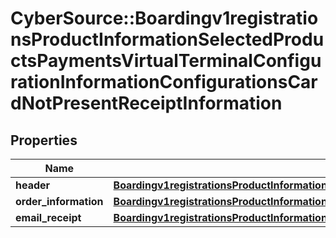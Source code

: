 # CyberSource::Boardingv1registrationsProductInformationSelectedProductsPaymentsVirtualTerminalConfigurationInformationConfigurationsCardNotPresentReceiptInformation

## Properties
Name | Type | Description | Notes
------------ | ------------- | ------------- | -------------
**header** | [**Boardingv1registrationsProductInformationSelectedProductsPaymentsVirtualTerminalConfigurationInformationConfigurationsCardNotPresentReceiptInformationHeader**](Boardingv1registrationsProductInformationSelectedProductsPaymentsVirtualTerminalConfigurationInformationConfigurationsCardNotPresentReceiptInformationHeader.md) |  | [optional] 
**order_information** | [**Boardingv1registrationsProductInformationSelectedProductsPaymentsVirtualTerminalConfigurationInformationConfigurationsCardNotPresentReceiptInformationOrderInformation**](Boardingv1registrationsProductInformationSelectedProductsPaymentsVirtualTerminalConfigurationInformationConfigurationsCardNotPresentReceiptInformationOrderInformation.md) |  | [optional] 
**email_receipt** | [**Boardingv1registrationsProductInformationSelectedProductsPaymentsVirtualTerminalConfigurationInformationConfigurationsCardNotPresentReceiptInformationEmailReceipt**](Boardingv1registrationsProductInformationSelectedProductsPaymentsVirtualTerminalConfigurationInformationConfigurationsCardNotPresentReceiptInformationEmailReceipt.md) |  | [optional] 


